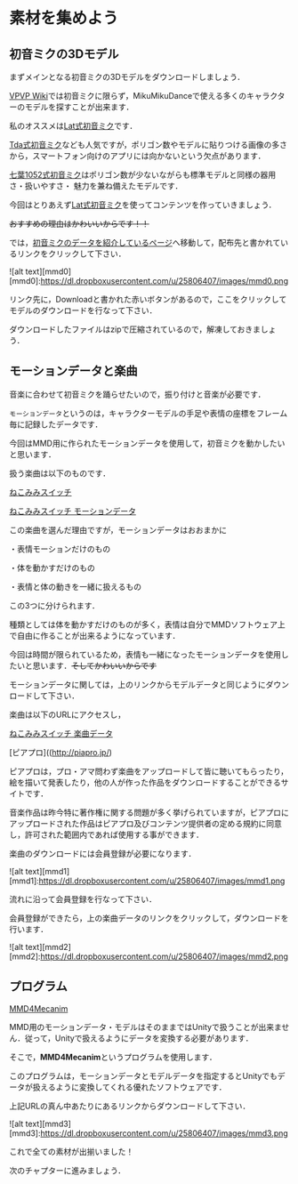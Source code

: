 # 素材を集めよう

## 初音ミクの3Dモデル

まずメインとなる初音ミクの3Dモデルをダウンロードしましょう．

[VPVP Wiki](http://www6.atwiki.jp/vpvpwiki/pages/1.html)では初音ミクに限らず，MikuMikuDanceで使える多くのキャラクターのモデルを探すことが出来ます．

私のオススメは[Lat式初音ミク](http://www6.atwiki.jp/vpvpwiki/pages/204.html)です．

[Tda式初音ミク](http://www6.atwiki.jp/vpvpwiki/pages/446.html)なども人気ですが，ポリゴン数やモデルに貼りつける画像の多さから，スマートフォン向けのアプリには向かないという欠点があります．

[七葉1052式初音ミク](http://dic.nicovideo.jp/a/%E4%B8%83%E8%91%891052%E5%BC%8F%28%E4%BB%AE%29)はポリゴン数が少ないながらも標準モデルと同様の器用さ・扱いやすさ・
魅力を兼ね備えたモデルです．

今回はとりあえず[Lat式初音ミク](http://www6.atwiki.jp/vpvpwiki/pages/204.html)を使ってコンテンツを作っていきましょう．

~~おすすめの理由はかわいいからです！！~~

では，[初音ミクのデータを紹介しているページ](http://www6.atwiki.jp/vpvpwiki/pages/298.html)へ移動して，配布先と書かれているリンクをクリックして下さい．

![alt text][mmd0]
[mmd0]:https://dl.dropboxusercontent.com/u/25806407/images/mmd0.png

リンク先に，Downloadと書かれた赤いボタンがあるので，ここをクリックしてモデルのダウンロードを行なって下さい．

ダウンロードしたファイルはzipで圧縮されているので，解凍しておきましょう．

## モーションデータと楽曲

音楽に合わせて初音ミクを踊らせたいので，振り付けと音楽が必要です．

`モーションデータ`というのは，キャラクターモデルの手足や表情の座標をフレーム毎に記録したデータです．

今回はMMD用に作られたモーションデータを使用して，初音ミクを動かしたいと思います．


扱う楽曲は以下のものです．

[ねこみみスイッチ](http://www.nicovideo.jp/watch/sm14365789)


[ねこみみスイッチ モーションデータ](https://bowlroll.net/file/421)


この楽曲を選んだ理由ですが，モーションデータはおおまかに

・表情モーションだけのもの

・体を動かすだけのもの

・表情と体の動きを一緒に扱えるもの

この3つに分けられます．

種類としては体を動かすだけのものが多く，表情は自分でMMDソフトウェア上で自由に作ることが出来るようになっています．

今回は時間が限られているため，表情も一緒になったモーションデータを使用したいと思います．~~そしてかわいいからです~~

モーションデータに関しては，上のリンクからモデルデータと同じようにダウンロードして下さい．

楽曲は以下のURLにアクセスし，

[ねこみみスイッチ 楽曲データ](http://piapro.jp/t/NZR-)

[ピアプロ]((http://piapro.jp/)

ピアプロは，プロ・アマ問わず楽曲をアップロードして皆に聴いてもらったり，絵を描いて発表したり，他の人が作った作品をダウンロードすることができるサイトです．

音楽作品は昨今特に著作権に関する問題が多く挙げられていますが，ピアプロにアップロードされた作品はピアプロ及びコンテンツ提供者の定める規約に同意し，許可された範囲内であれば使用する事ができます．

楽曲のダウンロードには会員登録が必要になります．

![alt text][mmd1]
[mmd1]:https://dl.dropboxusercontent.com/u/25806407/images/mmd1.png

流れに沿って会員登録を行なって下さい．

会員登録ができたら，上の楽曲データのリンクをクリックして，ダウンロードを行います．

![alt text][mmd2]
[mmd2]:https://dl.dropboxusercontent.com/u/25806407/images/mmd2.png

## プログラム

[MMD4Mecanim](http://stereoarts.jp/)

MMD用のモーションデータ・モデルはそのままではUnityで扱うことが出来ません．従って，Unityで扱えるようにデータを変換する必要があります．

そこで，**MMD4Mecanim**というプログラムを使用します．

このプログラムは，モーションデータとモデルデータを指定するとUnityでもデータが扱えるように変換してくれる優れたソフトウェアです．

上記URLの真ん中あたりにあるリンクからダウンロードして下さい．

![alt text][mmd3]
[mmd3]:https://dl.dropboxusercontent.com/u/25806407/images/mmd3.png

これで全ての素材が出揃いました！

次のチャプターに進みましょう．
